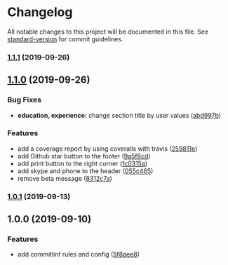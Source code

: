 # Changelog

All notable changes to this project will be documented in this file. See [standard-version](https://github.com/conventional-changelog/standard-version) for commit guidelines.

### [1.1.1](https://github.com/dcyou/resume/compare/v1.1.0...v1.1.1) (2019-09-26)

## [1.1.0](https://github.com/dcyou/resume/compare/v1.0.1...v1.1.0) (2019-09-26)


### Bug Fixes

* **education, experience:** change section title by user values ([abd997b](https://github.com/dcyou/resume/commit/abd997b))


### Features

* add a coverage report by using coveralls with travis ([259811e](https://github.com/dcyou/resume/commit/259811e))
* add Github star button to the footer ([9a5f8cd](https://github.com/dcyou/resume/commit/9a5f8cd))
* add print button to the right corner ([fc0315a](https://github.com/dcyou/resume/commit/fc0315a))
* add skype and phone to the header ([055c465](https://github.com/dcyou/resume/commit/055c465))
* remove beta message ([8312c7a](https://github.com/dcyou/resume/commit/8312c7a))

### [1.0.1](https://github.com/dcyou/resume/compare/v1.0.0...v1.0.1) (2019-09-13)

## 1.0.0 (2019-09-10)


### Features

* add commitlint rules and config ([5f8aee8](https://github.com/dcyou/resume/commit/5f8aee8))
